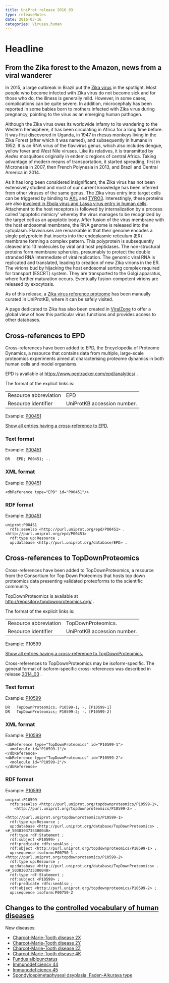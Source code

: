 ```yaml
---
title: UniProt release 2016_03
type: releaseNotes
date: 2016-03-16
categories: Viruses,human
---
```


# Headline

## From the Zika forest to the Amazon, news from a viral wanderer

In 2015, a large outbreak in Brazil put the [Zika virus](http://viralzone.expasy.org/all_by_species/6756.html) in the spotlight. Most people who become infected with Zika virus do not become sick and for those who do, the illness is generally mild. However, in some cases, complications can be quite severe. In addition, microcephaly has been reported in some babies born to mothers infected with Zika virus during pregnancy, pointing to the virus as an emerging human pathogen.

Although the Zika virus owes its worldwide infamy to its wandering to the Western hemisphere, it has been circulating in Africa for a long time before. It was first discovered in Uganda, in 1947 in rhesus monkeys living in the Zika Forest (after which it was named), and subsequently in humans in 1952. It is an RNA virus of the flavivirus genus, which also includes dengue, yellow fever and West Nile viruses. Like its relatives, it is transmitted by _Aedes_ mosquitoes originally in endemic regions of central Africa. Taking advantage of modern means of transportation, it started spreading, first in Micronesia in 2007, then French Polynesia in 2013, and Brazil and Central America in 2014.

As it has long been considered insignificant, the Zika virus has not been extensively studied and most of our current knowledge has been inferred from other viruses of the same genus. The Zika virus entry into target cells can be triggered by binding to [AXL](http://www.uniprot.org/uniprotkb/P30530) and [TYRO3](http://www.uniprot.org/uniprotkb/Q06418). Interestingly, these proteins are also [involved in Ebola virus and Lassa virus entry in human cells](http://www.ncbi.nlm.nih.gov/pubmed/?term=PMID:%2026085147). Attachment to the host receptors is followed by internalization by a process called 'apoptotic mimicry' whereby the virus manages to be recognized by the target cell as an apoptotic body. After fusion of the virus membrane with the host endosomal membrane, the RNA genome is released into the cytoplasm. Flaviviruses are remarkable in that their genome encodes a single polyprotein that inserts into the endoplasmic reticulum (ER) membrane forming a complex pattern. This polyprotein is subsequently cleaved into 13 molecules by viral and host peptidases. The non-structural proteins form membrane spherules, presumably to protect the double stranded RNA intermediate of viral replication. The genomic viral RNA is replicated and translated, leading to creation of new Zika virions in the ER. The virions bud by hijacking the host endosomal sorting complex required for transport (ESCRT) system. They are transported to the Golgi apparatus, where further maturation occurs. Eventually fusion-competent virions are released by exocytosis.

As of this release, a [Zika virus reference proteome](http://www.uniprot.org/uniprotkb/Q32ZE1) has been manually curated in UniProtKB, where it can be safely visited.

A page dedicated to Zika has also been created in [ViralZone](http://viralzone.expasy.org/all_by_species/6756.html) to offer a global view of how this particular virus functions and provides access to other databases.

## Cross-references to EPD

Cross-references have been added to EPD, the Encyclopedia of Proteome Dynamics, a resource that contains data from multiple, large-scale proteomics experiments aimed at characterising proteome dynamics in both human cells and model organisms.

EPD is available at <https://www.peptracker.com/epd/analytics/> .

The format of the explicit links is:

|                       |                             |
| :-------------------- | :-------------------------- |
| Resource abbreviation | EPD                         |
| Resource identifier   | UniProtKB accession number. |

Example: [P00451](http://www.uniprot.org/uniprotkb/P00451)

[Show all entries having a cross-reference to EPD.](http://www.uniprot.org/uniprotkb?query=database%3Aepd&sort=score)

### Text format

Example: [P00451](https://rest.uniprot.org/uniprotkb/P00451.txt)

    DR   EPD; P00451; -.

### XML format

Example: [P00451](https://rest.uniprot.org/uniprotkb/P00451.xml)

    <dbReference type="EPD" id="P00451"/>

### RDF format

Example: [P00451](http://www.uniprot.org/uniprotkb/P00451.ttl)

    uniprot:P00451
      rdfs:seeAlso <http://purl.uniprot.org/epd/P00451> .
    <http://purl.uniprot.org/epd/P00451>
      rdf:type up:Resource ;
      up:database <http://purl.uniprot.org/database/EPD> .

## Cross-references to TopDownProteomics

Cross-references have been added to TopDownProteomics, a resource from the Consortium for Top Down Proteomics that hosts top down proteomics data presenting validated proteoforms to the scientific community.

TopDownProteomics is available at <http://repository.topdownproteomics.org/> .

The format of the explicit links is:

|                       |                             |
| :-------------------- | :-------------------------- |
| Resource abbreviation | TopDownProteomics.          |
| Resource identifier   | UniProtKB accession number. |

Example: [P10599](http://www.uniprot.org/uniprotkb/P10599)

[Show all entries having a cross-reference to TopDownProteomics.](http://www.uniprot.org/uniprotkb?query=database%3Atopdownproteomics&sort=score)

Cross-references to TopDownProteomics may be isoform-specific. The general format of isoform-specific cross-references was described in release [2014_03](http://www.uniprot.org/release-notes/2014-03-19-release) .

### Text format

Example: [P10599](https://rest.uniprot.org/uniprotkb/P10599.txt)

    DR   TopDownProteomics; P10599-1; -. [P10599-1]
    DR   TopDownProteomics; P10599-2; -. [P10599-2]

### XML format

Example: [P10599](https://rest.uniprot.org/uniprotkb/P10599.xml)

    <dbReference type="TopDownProteomics" id="P10599-1">
      <molecule id="P10599-1"/>
    </dbReference>
    <dbReference type="TopDownProteomics" id="P10599-2">
      <molecule id="P10599-2"/>
    </dbReference>

### RDF format

Example: [P10599](http://www.uniprot.org/uniprotkb/P10599.ttl)

    uniprot:P10599
      rdfs:seeAlso <http://purl.uniprot.org/topdownproteomics/P10599-1>,
        <http://purl.uniprot.org/topdownproteomics/P10599-2> .

    <http://purl.uniprot.org/topdownproteomics/P10599-1>
      rdf:type up:Resource ;
      up:database <http://purl.uniprot.org/database/TopDownProteomics> .
    <#_5030303735300040>
      rdf:type rdf:Statement ;
      rdf:subject <P10599> ;
      rdf:predicate rdfs:seeAlso ;
      rdf:object <http://purl.uniprot.org/topdownproteomics/P10599-1> ;
      up:sequence isoform:P00750-1 .
    <http://purl.uniprot.org/topdownproteomics/P10599-2>
      rdf:type up:Resource ;
      up:database <http://purl.uniprot.org/database/TopDownProteomics> .
    <#_5030303735300040>
      rdf:type rdf:Statement ;
      rdf:subject <P10599> ;
      rdf:predicate rdfs:seeAlso ;
      rdf:object <http://purl.uniprot.org/topdownproteomics/P10599-2> ;
      up:sequence isoform:P00750-2

## Changes to the [controlled vocabulary of human diseases](https://ftp.uniprot.org/pub/databases/uniprot/current_release/knowledgebase/complete/docs/humdisease)

New diseases:

- [Charcot-Marie-Tooth disease 2X](http://www.uniprot.org/diseases/DI-04588)
- [Charcot-Marie-Tooth disease 2Y](http://www.uniprot.org/diseases/DI-04589)
- [Charcot-Marie-Tooth disease 2Z](http://www.uniprot.org/diseases/DI-04590)
- [Charcot-Marie-Tooth disease 4K](http://www.uniprot.org/diseases/DI-04591)
- [Fundus albipunctatus](http://www.uniprot.org/diseases/DI-04584)
- [Immunodeficiency 44](http://www.uniprot.org/diseases/DI-04585)
- [Immunodeficiency 45](http://www.uniprot.org/diseases/DI-04586)
- [Spondyloepimetaphyseal dsyplasia, Faden-Alkuraya type](http://www.uniprot.org/diseases/DI-04587)

